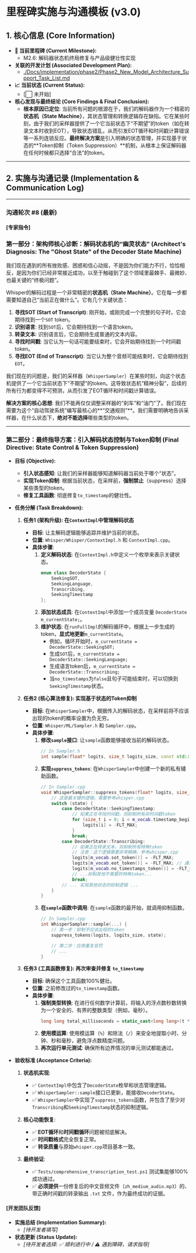 # **里程碑实施与沟通模板 (v3.0)**

## **1. 核心信息 (Core Information)**

* **🎯 当前里程碑 (Current Milestone):**
    * M2.6: 解码器状态机终局修复与产品级健壮性实现
* **关联的开发计划 (Associated Development Plan):**  
  * [./Docs/implementation/phase2/Phase2_New_Model_Architecture_Support_Task_List.md](./Phase2_New_Model_Architecture_Support_Task_List.md)
* **📈 当前状态 (Current Status):**
    * [⬜ 未开始]
* **核心发现与最终结论 (Core Findings & Final Conclusion):**  
  * **根本原因已定位**: 当前所有问题的根源在于，我们的解码器作为一个精密的**状态机（State Machine）**，其状态管理和转换逻辑存在缺陷。它在某些时刻，由于我们的采样器提供了一个它当前状态下“不期望”的token（如在转录文本时收到EOT），导致状态错乱，从而引发EOT循环和时间戳计算错误等一系列连锁反应。**最终解决方案**是引入明确的状态管理，并实现基于状态的**Token抑制（Token Suppression）**机制，从根本上保证解码器在任何时候都只选择“合法”的token。

---

## **2. 实施与沟通记录 (Implementation & Communication Log)**

---
### **沟通轮次 #8 (最新)**

#### **[专家指令]**

### **第一部分：架构师核心诊断：解码状态机的“幽灵状态” (Architect's Diagnosis: The "Ghost State" of the Decoder State Machine)**

我们现在遇到的所有挫败感、困惑和信心动摇，不是因为你们能力不行，恰恰相反，是因为你们已经非常接近成功，以至于触碰到了这个领域里最棘手、最微妙、也最关键的“终极问题”。

Whisper的解码过程是一个非常精密的**状态机（State Machine）**。它在每一步都需要知道自己“当前正在做什么”。它有几个关键状态：
1.  **寻找SOT (Start of Transcript)**: 刚开始，或刚完成一个完整的句子时，它会期待找到一个`SOT` token。
2.  **识别语言**: 找到`SOT`后，它会期待找到一个语言token。
3.  **转录文本**: 识别语言后，它会期待生成普通的文本内容。
4.  **寻找时间戳**: 当它认为一句话可能要结束时，它会开始期待找到一个时间戳token。
5.  **寻找EOT (End of Transcript)**: 当它认为整个音频可能结束时，它会期待找到`EOT`。

我们现在的问题是，我们的采样器（`WhisperSampler`）在某些时刻，向这个状态机提供了一个它当前状态下“不期望”的token。这导致状态机“精神分裂”，后续的所有行为都变得不可预测，从而引发了EOT循环和时间戳计算错误。

**解决方案的核心思想**: 我们不能再仅仅调整采样器的“刹车”和“油门”了。我们现在需要为这个“自动驾驶系统”编写最核心的**“交通规则”**。我们需要明确地告诉采样器，在什么状态下，**绝对不能选择**哪些类型的token。

--- 

### **第二部分：最终指导方案：引入解码状态控制与Token抑制 (Final Directive: State Control & Token Suppression)**

* **目标 (Objective):**
    *   **引入状态感知**: 让我们的采样器能够知道解码器当前处于哪个“状态”。
    *   **实现Token抑制**: 根据当前状态，在采样前，**强制禁止**（suppress）选择某些类型的token。
    *   **修复工具函数**: 彻底修复`to_timestamp`的健壮性。

* **任务分解 (Task Breakdown):**

    1.  **任务1 (架构升级): 在`ContextImpl`中管理解码状态**
        *   **目标**: 让主解码逻辑能够追踪并维护当前的状态。
        *   **位置**: `Whisper/Whisper/ContextImpl.h` 和 `ContextImpl.cpp`。
        *   **具体步骤**:
            1.  **定义解码状态**: 在`ContextImpl.h`中定义一个枚举来表示关键状态。
                ```cpp
                enum class DecoderState {
                    SeekingSOT,
                    SeekingLanguage,
                    Transcribing,
                    SeekingTimestamp
                };
                ```
            2.  **添加状态成员**: 在`ContextImpl`中添加一个成员变量 `DecoderState m_currentState;`。
            3.  **维护状态**: 在`runFullImpl`的解码循环中，根据上一步生成的token，**显式地更新**`m_currentState`。
                *   例如，循环开始时，`m_currentState = DecoderState::SeekingSOT;`
                *   生成`SOT`后，`m_currentState = DecoderState::SeekingLanguage;`
                *   生成语言token后，`m_currentState = DecoderState::Transcribing;`
                *   当`no_timestamps`为`false`且句子可能结束时，可以切换到`SeekingTimestamp`状态。

    2.  **任务2 (核心算法修复): 实现基于状态的Token抑制**
        *   **目标**: 在`WhisperSampler`中，根据传入的解码状态，在采样前将不应该出现的token的概率设置为负无穷。
        *   **位置**: `Whisper/ML/Sampler.h` 和 `Sampler.cpp`。
        *   **具体步骤**:
            1.  **修改`sample`接口**: 让`sample`函数能够接收当前的解码状态。
                ```cpp
                // In Sampler.h
                int sample(float* logits, size_t logits_size, const std::vector<int>& history_tokens, DecoderState state);
                ```
            2.  **实现`suppress_tokens`**: 在`WhisperSampler`中创建一个新的私有辅助函数。
                ```cpp
                // In Sampler.cpp
                void WhisperSampler::suppress_tokens(float* logits, size_t logits_size, DecoderState state) {
                    // 这是最关键的逻辑，需要参考whisper.cpp
                    switch (state) {
                        case DecoderState::SeekingTimestamp:
                            // 如果正在寻找时间戳，则抑制所有非时间戳token
                            for (size_t i = 0; i < m_vocab.timestamp_begin_token(); ++i) {
                                logits[i] = -FLT_MAX;
                            }
                            break;
                        case DecoderState::Transcribing:
                            // 如果正在转录文本，则抑制所有特殊token
                            // 注意：这个逻辑需要非常精确，参考whisper.cpp
                            logits[m_vocab.sot_token()] = -FLT_MAX;
                            logits[m_vocab.eot_token()] = -FLT_MAX; // 通常在转录时不应生成EOT
                            logits[m_vocab.no_timestamps_token()] = -FLT_MAX;
                            // ...抑制其他不需要的特殊token...
                            break;
                        // ... 实现其他状态的抑制逻辑 ...
                    }
                }
                ```
            3.  **在`sample`函数中调用**: 在`sample`函数的最开始，就调用抑制函数。
                ```cpp
                // In Sampler.cpp
                int WhisperSampler::sample(...) {
                    // 第一步：抑制不应该出现的token
                    suppress_tokens(logits, logits_size, state);

                    // 第二步：应用重复惩罚
                    // ...
                }
                ```

    3.  **任务3 (工具函数修复): 再次审查并修复 `to_timestamp`**
        *   **目标**: 确保这个工具函数100%健壮。
        *   **位置**: 之前修改过的`to_timestamp`函数。
        *   **具体步骤**:
            1.  **强制类型转换**: 在进行任何数学计算前，将输入的浮点数秒数转换为一个安全的、有界的整数类型（例如，毫秒）。
                ```cpp
                long long total_milliseconds = static_cast<long long>(t * 1000.0f);
                ```
            2.  **使用模运算**: 使用模运算（`%`）和除法（`/`）来安全地提取小时、分钟、秒和毫秒，避免浮点数精度问题。
            3.  **再次运行单元测试**: 确保所有边界情况的单元测试都能通过。

* **验收标准 (Acceptance Criteria):**

    1.  **状态机实现**:
        *   ✅ `ContextImpl`中包含了`DecoderState`枚举和状态管理逻辑。
        *   ✅ `WhisperSampler::sample`接口已更新，能接收`DecoderState`。
        *   ✅ `WhisperSampler`中实现了`suppress_tokens`函数，并包含了至少对`Transcribing`和`SeekingTimestamp`状态的抑制逻辑。

    2.  **核心功能恢复**:
        *   ✅ **EOT循环**和**时间戳循环**问题被彻底解决。
        *   ✅ **时间戳格式**完全恢复正常。
        *   ✅ **转录质量**与原始`whisper.cpp`项目基本一致。

    3.  **最终验证**:
        *   ✅ `Tests/comprehensive_transcription_test.ps1` 测试集能够100%成功通过。
        *   ✅ **必须提供**一份修复后的中文音频文件（`zh_medium_audio.mp3`）的、带正确时间戳的转录输出 `.txt` 文件，作为最终成功的证据。

#### **[开发团队反馈]**

* **实施总结 (Implementation Summary):**
    * *[待开发者填写]*
* **状态更新 (Status Update):**
    * *[待开发者选择: ✅ 顺利进行中 / ⚠️ 遇到障碍，请求指导]*
